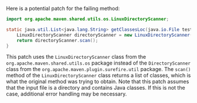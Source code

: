 Here is a potential patch for the failing method:

```java
import org.apache.maven.shared.utils.os.LinuxDirectoryScanner;

static java.util.List<java.lang.String> getClassesLoc(java.io.File testSrcFolder) {
    LinuxDirectoryScanner directoryScanner = new LinuxDirectoryScanner(testSrcFolder);
    return directoryScanner.scan();
}
```

This patch uses the `LinuxDirectoryScanner` class from the `org.apache.maven.shared.utils.os` package instead of the `DirectoryScanner` class from the `org.apache.maven.plugin.surefire.util` package. The `scan()` method of the `LinuxDirectoryScanner` class returns a list of classes, which is what the original method was trying to obtain. Note that this patch assumes that the input file is a directory and contains Java classes. If this is not the case, additional error handling may be necessary.